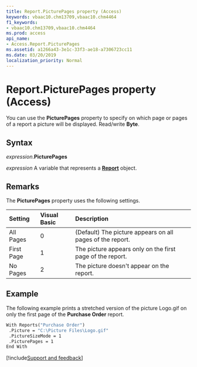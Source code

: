 ```yaml
---
title: Report.PicturePages property (Access)
keywords: vbaac10.chm13709,vbaac10.chm4464
f1_keywords:
- vbaac10.chm13709,vbaac10.chm4464
ms.prod: access
api_name:
- Access.Report.PicturePages
ms.assetid: a1266a43-3e1c-33f3-ae18-a7306723cc11
ms.date: 03/20/2019
localization_priority: Normal
---
```



# Report.PicturePages property (Access)

You can use the **PicturePages** property to specify on which page or pages of a report a picture will be displayed. Read/write **Byte**.


## Syntax

_expression_.**PicturePages**

_expression_ A variable that represents a **[Report](Access.Report.md)** object.


## Remarks

The **PicturePages** property uses the following settings.

|Setting|Visual Basic|Description|
|:-----|:-----|:-----|
|All Pages|0|(Default) The picture appears on all pages of the report.|
|First Page|1|The picture appears only on the first page of the report.|
|No Pages|2|The picture doesn't appear on the report.|

## Example

The following example prints a stretched version of the picture Logo.gif on only the first page of the **Purchase Order** report.

```vb
With Reports("Purchase Order") 
 .Picture = "C:\Picture Files\Logo.gif" 
 .PictureSizeMode = 1 
 .PicturePages = 1 
End With
```



[!include[Support and feedback](~/includes/feedback-boilerplate.md)]